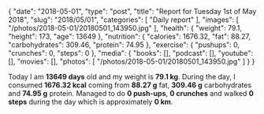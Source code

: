 {
    "date": "2018-05-01",
    "type": "post",
    "title": "Report for Tuesday 1st of May 2018",
    "slug": "2018\/05\/01",
    "categories": [
        "Daily report"
    ],
    "images": [
        "\/photos\/2018-05-01\/20180501_143950.jpg"
    ],
    "health": {
        "weight": 79.1,
        "height": 173,
        "age": 13649
    },
    "nutrition": {
        "calories": 1676.32,
        "fat": 88.27,
        "carbohydrates": 309.46,
        "protein": 74.95
    },
    "exercise": {
        "pushups": 0,
        "crunches": 0,
        "steps": 0
    },
    "media": {
        "books": [],
        "podcast": [],
        "youtube": [],
        "movies": [],
        "photos": [
            "\/photos\/2018-05-01\/20180501_143950.jpg"
        ]
    }
}

Today I am <strong>13649 days</strong> old and my weight is <strong>79.1 kg</strong>. During the day, I consumed <strong>1676.32 kcal</strong> coming from <strong>88.27 g</strong> fat, <strong>309.46 g</strong> carbohydrates and <strong>74.95 g</strong> protein. Managed to do <strong>0 push-ups</strong>, <strong>0 crunches</strong> and walked <strong>0 steps</strong> during the day which is approximately <strong>0 km</strong>.